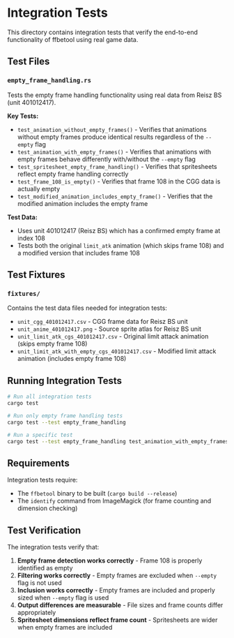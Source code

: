 # Integration Tests

This directory contains integration tests that verify the end-to-end functionality of ffbetool using real game data.

## Test Files

### `empty_frame_handling.rs`
Tests the empty frame handling functionality using real data from Reisz BS (unit 401012417).

**Key Tests:**
- `test_animation_without_empty_frames()` - Verifies that animations without empty frames produce identical results regardless of the `--empty` flag
- `test_animation_with_empty_frames()` - Verifies that animations with empty frames behave differently with/without the `--empty` flag
- `test_spritesheet_empty_frame_handling()` - Verifies that spritesheets reflect empty frame handling correctly
- `test_frame_108_is_empty()` - Verifies that frame 108 in the CGG data is actually empty
- `test_modified_animation_includes_empty_frame()` - Verifies that the modified animation includes the empty frame

**Test Data:**
- Uses unit 401012417 (Reisz BS) which has a confirmed empty frame at index 108
- Tests both the original `limit_atk` animation (which skips frame 108) and a modified version that includes frame 108

## Test Fixtures

### `fixtures/`
Contains the test data files needed for integration tests:

- `unit_cgg_401012417.csv` - CGG frame data for Reisz BS unit
- `unit_anime_401012417.png` - Source sprite atlas for Reisz BS unit  
- `unit_limit_atk_cgs_401012417.csv` - Original limit attack animation (skips empty frame 108)
- `unit_limit_atk_with_empty_cgs_401012417.csv` - Modified limit attack animation (includes empty frame 108)

## Running Integration Tests

```bash
# Run all integration tests
cargo test

# Run only empty frame handling tests
cargo test --test empty_frame_handling

# Run a specific test
cargo test --test empty_frame_handling test_animation_with_empty_frames
```

## Requirements

Integration tests require:
- The `ffbetool` binary to be built (`cargo build --release`)
- The `identify` command from ImageMagick (for frame counting and dimension checking)

## Test Verification

The integration tests verify that:

1. **Empty frame detection works correctly** - Frame 108 is properly identified as empty
2. **Filtering works correctly** - Empty frames are excluded when `--empty` flag is not used
3. **Inclusion works correctly** - Empty frames are included and properly sized when `--empty` flag is used
4. **Output differences are measurable** - File sizes and frame counts differ appropriately
5. **Spritesheet dimensions reflect frame count** - Spritesheets are wider when empty frames are included
